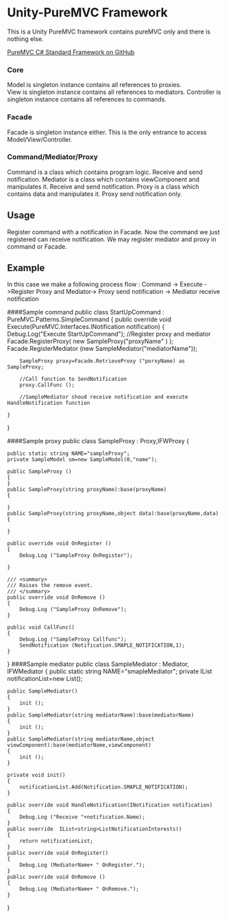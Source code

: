 # Unity-PureMVC Framework
This is a Unity PureMVC framework contains pureMVC only and there is nothing else.


[PureMVC C# Standard Framework on GitHub](https://github.com/PureMVC/puremvc-csharp-standard-framework)

### Core

Model is singleton instance contains all references to proxies.   
View is singleton instance contains all references to mediators.
Controller is singleton instance contains all references to commands.

### Facade
Facade is singleton instance either.
This is the only entrance to access Model/View/Controller.

### Command/Mediator/Proxy
Command is a class which contains program logic.
    Receive and send notification.
Mediator is a class which contains viewComponent and manipulates it.
    Receive and send notification.
Proxy is a class which contains data and manipulates it.
    Proxy send notification only.

## Usage
Register command with a notification in Facade.
Now the command we just registered can receive notification.
We may register mediator and proxy in command or Facade.


## Example
In this case we make a following process flow :
Command -> Execute ->Register Proxy and Mediator-> Proxy send notification -> Mediator receive notification

####Sample command
public class StartUpCommand : PureMVC.Patterns.SimpleCommand 
{
	public override void Execute(PureMVC.Interfaces.INotification notification)
	{
		Debug.Log("Execute StartUpCommand");
        //Register proxy and mediator
		Facade.RegisterProxy( new SampleProxy("proxyName" ) );
		Facade.RegisterMediator (new SampleMediator("mediatorName"));


		SampleProxy proxy=Facade.RetrieveProxy ("porxyName) as SampleProxy;

		//Call function to SendNotification
		proxy.CallFunc ();

		//SampleMediator shoud receive notification and execute HandleNotification function 

	}
}

####Sample proxy
public class SampleProxy : Proxy,IFWProxy
{

	public static string NAME="sampleProxy";
	private SampleModel sm=new SampleModel(0,"name");

	public SampleProxy () 
	{
	}
	public SampleProxy(string proxyName):base(proxyName)
	{
		
	}
	public SampleProxy(string proxyName,object data):base(proxyName,data)
	{
		
	}

	public override void OnRegister ()
	{
		Debug.Log ("SampleProxy OnRegister");

	}

	/// <summary>
	/// Raises the remove event.
	/// </summary>
	public override void OnRemove ()
	{
		Debug.Log ("SampleProxy OnRemove");
	}
		
	public void CallFunc()
	{
		Debug.Log ("SampleProxy Callfunc");
		SendNotification (Notification.SMAPLE_NOTIFICATION,1);
	}
}
####Sample mediator
public class SampleMediator :  Mediator, IFWMediator
{
	public static string NAME="smapleMediator";
	private IList<string> notificationList=new List<string>();

	public SampleMediator()
	{
		init ();
	}
	public SampleMediator(string mediatorName):base(mediatorName)
	{
		init ();
	}
	public SampleMediator(string mediatorName,object viewComponent):base(mediatorName,viewComponent)
	{
		init ();
	}

	private void init()
	{
		notificationList.Add(Notification.SMAPLE_NOTIFICATION);
	}

	public override void HandleNotification(INotification notification)
	{
		Debug.Log ("Receive "+notification.Name);
	}
	public override  IList<string>ListNotificationInterests()
	{
		return notificationList;
	}
	public override void OnRegister()
	{
		Debug.Log (MediatorName+ " OnRegister.");
	}
	public override void OnRemove ()
	{
		Debug.Log (MediatorName+ " OnRemove.");
	}
}
